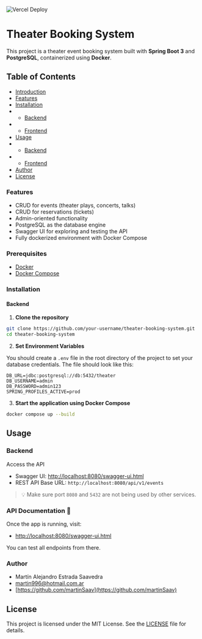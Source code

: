 ![Vercel Deploy](https://deploy-badge.vercel.app/vercel/teatro-gran-espectaculo-front)
# Theater Booking System

This project is a theater event booking system built with **Spring Boot 3** and **PostgreSQL**, containerized using **Docker**.

## Table of Contents
- [Introduction](#introduction)
- [Features](#features)
- [Installation](#installation)
- - [Backend](#backend)
- - [Frontend](#frontend)
- [Usage](#usage)
- - [Backend](#backend)
- - [Frontend](#frontend)
- [Author](#author)
- [License](#license)

### Features

- CRUD for events (theater plays, concerts, talks)
- CRUD for reservations (tickets)
- Admin-oriented functionality
- PostgreSQL as the database engine
- Swagger UI for exploring and testing the API
- Fully dockerized environment with Docker Compose

### Prerequisites

- [Docker](https://www.docker.com/)
- [Docker Compose](https://docs.docker.com/compose/)

### Installation

#### Backend

1. **Clone the repository**

```bash
git clone https://github.com/your-username/theater-booking-system.git
cd theater-booking-system
```

2. **Set Environment Variables**

You should create a `.env` file in the root directory of the project to set your database credentials. The file should look like this:

```env
DB_URL=jdbc:postgresql://db:5432/theater
DB_USERNAME=admin
DB_PASSWORD=admin123
SPRING_PROFILES_ACTIVE=prod
```

3. **Start the application using Docker Compose**

```bash
docker compose up --build
```

## Usage
### Backend

Access the API

- Swagger UI: [http://localhost:8080/swagger-ui.html](http://localhost:8080/swagger-ui.html)
- REST API Base URL: `http://localhost:8080/api/v1/events`

> 💡 Make sure port `8080` and `5432` are not being used by other services.


### API Documentation 📘

Once the app is running, visit:

- [http://localhost:8080/swagger-ui.html](http://localhost:8080/swagger-ui.html)

You can test all endpoints from there.

### Author

- Martín Alejandro Estrada Saavedra  
- [martin996@hotmail.com.ar](mailto:martin996@hotmail.com.ar)  
- [https://github.com/martinSaav](https://github.com/martinSaav)

## License
This project is licensed under the MIT License. See the [LICENSE](LICENSE) file for details.
